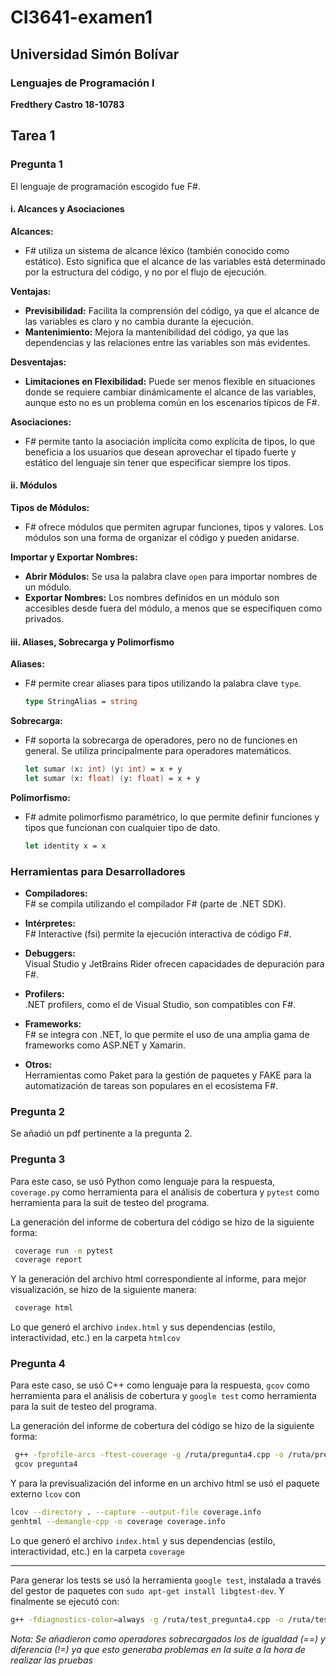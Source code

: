 # CI3641-examen1
## Universidad Simón Bolívar
### Lenguajes de Programación I
**Fredthery Castro 18-10783**

## Tarea 1

### Pregunta 1

El lenguaje de programación escogido fue F#.

#### i. Alcances y Asociaciones

**Alcances:**

- F# utiliza un sistema de alcance léxico (también conocido como estático). Esto significa que el alcance de las variables está determinado por la estructura del código, y no por el flujo de ejecución.

**Ventajas:**

- **Previsibilidad:** Facilita la comprensión del código, ya que el alcance de las variables es claro y no cambia durante la ejecución.
- **Mantenimiento:** Mejora la mantenibilidad del código, ya que las dependencias y las relaciones entre las variables son más evidentes.

**Desventajas:**

- **Limitaciones en Flexibilidad:** Puede ser menos flexible en situaciones donde se requiere cambiar dinámicamente el alcance de las variables, aunque esto no es un problema común en los escenarios típicos de F#.

**Asociaciones:**

- F# permite tanto la asociación implícita como explícita de tipos, lo que beneficia a los usuarios que desean aprovechar el tipado fuerte y estático del lenguaje sin tener que especificar siempre los tipos.

#### ii. Módulos

**Tipos de Módulos:**

- F# ofrece módulos que permiten agrupar funciones, tipos y valores. Los módulos son una forma de organizar el código y pueden anidarse.

**Importar y Exportar Nombres:**

- **Abrir Módulos:** Se usa la palabra clave `open` para importar nombres de un módulo.
- **Exportar Nombres:** Los nombres definidos en un módulo son accesibles desde fuera del módulo, a menos que se especifiquen como privados.

#### iii. Aliases, Sobrecarga y Polimorfismo

**Aliases:**

- F# permite crear aliases para tipos utilizando la palabra clave `type`.

  ```fsharp
  type StringAlias = string

**Sobrecarga:**

- F# soporta la sobrecarga de operadores, pero no de funciones en general. Se utiliza principalmente para operadores matemáticos.
  ```fsharp
  let sumar (x: int) (y: int) = x + y
  let sumar (x: float) (y: float) = x + y

**Polimorfismo:**

- F# admite polimorfismo paramétrico, lo que permite definir funciones y tipos que funcionan con cualquier tipo de dato.

  ```fsharp
  let identity x = x

### Herramientas para Desarrolladores

- **Compiladores:**  
  F# se compila utilizando el compilador F# (parte de .NET SDK).

- **Intérpretes:**  
  F# Interactive (fsi) permite la ejecución interactiva de código F#.

- **Debuggers:**  
  Visual Studio y JetBrains Rider ofrecen capacidades de depuración para F#.

- **Profilers:**  
  .NET profilers, como el de Visual Studio, son compatibles con F#.

- **Frameworks:**  
  F# se integra con .NET, lo que permite el uso de una amplia gama de frameworks como ASP.NET y Xamarin.

- **Otros:**  
  Herramientas como Paket para la gestión de paquetes y FAKE para la automatización de tareas son populares en el ecosistema F#.

### Pregunta 2
Se añadió un pdf pertinente a la pregunta 2.

### Pregunta 3
Para este caso, se usó Python como lenguaje para la respuesta, `coverage.py` como herramienta para el análisis de cobertura y `pytest` como herramienta para la suit de testeo del programa.

La generación del informe de cobertura del código se hizo de la siguiente forma:
```bash
 coverage run -m pytest
 coverage report
```
Y la generación del archivo html correspondiente al informe, para mejor visualización, se hizo de la siguiente manera:
```bash
 coverage html
```

Lo que generó el archivo `index.html` y sus dependencias (estilo, interactividad, etc.) en la carpeta `htmlcov`


  
### Pregunta 4
Para este caso, se usó C++ como lenguaje para la respuesta, `gcov` como herramienta para el análisis de cobertura y `google test` como herramienta para la suit de testeo del programa.

La generación del informe de cobertura del código se hizo de la siguiente forma:
```bash
 g++ -fprofile-arcs -ftest-coverage -g /ruta/pregunta4.cpp -o /ruta/pregunta4
 gcov pregunta4
```
Y para la previsualización del informe en un archivo html se usó el paquete externo `lcov` con 
```bash
lcov --directory . --capture --output-file coverage.info
genhtml --demangle-cpp -o coverage coverage.info
```
Lo que generó el archivo `index.html` y sus dependencias (estilo, interactividad, etc.) en la carpeta `coverage`

---

Para generar los tests se usó la herramienta `google test`, instalada a través del gestor de paquetes con `sudo apt-get install libgtest-dev`.
Y finalmente se ejecutó con:
```bash
g++ -fdiagnostics-color=always -g /ruta/test_pregunta4.cpp -o /ruta/test_pregunta4 -lgtest -lgtest_main -pthread
```
*Nota: Se añadieron como operadores sobrecargados los de igualdad (==) y diferencia (!=) ya que esto generaba problemas en la suite a la hora de realizar las pruebas*
